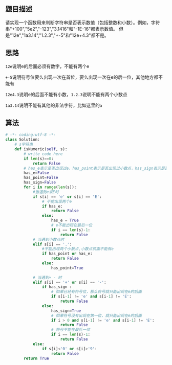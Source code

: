 ##  题目描述

请实现一个函数用来判断字符串是否表示数值（包括整数和小数）。例如，字符串"+100","5e2","-123","3.1416"和"-1E-16"都表示数值。 但是"12e","1a3.14","1.2.3","+-5"和"12e+4.3"都不是。  



## 思路

`12e`说明e的后面必须有数字，不能有两个e

`+-5`说明符号位要么出现一次在首位，要么出现一次在e的后一位，其他地方都不能有

`12e4.3`说明e的后面不能有小数，`1.2.3`说明不能有两个小数点

`1a3.14`说明不能有其他的非法字符，比如这里的`a`



## 算法

```python
# -*- coding:utf-8 -*-
class Solution:
    # s字符串
    def isNumeric(self, s):
        # write code here
        if len(s)==0:
            return False
        # has_e表示是否出现过e，has_point表示是否出现过小数点，has_sign表示是否出现过符号位
        has_e=False
        has_point=False
        has_sign=False
        for i in range(len(s)):
            #当遇到e或E时
            if s[i] == 'e' or s[i] == 'E':
                # 不能出现两个e
                if has_e:
                    return False
                else:
                    has_e = True
                    # e不能出现在最后一位
                    if i == len(s)-1:
                        return False
            # 当遇到小数点时
            elif s[i] == '.':
                #不能出现两个小数点,小数点前面不能有e
                if has_point or has_e:
                    return False
                else:
                    has_point=True
                    
            # 当遇到+ - 时
            elif s[i] == '+' or s[i] == '-':
                if has_sign :
                    # 如果已经有符号位，那么符号就只能出现在e的后面
                    if s[i-1] != 'e' and s[i-1] != 'E':
                        return False
                else:
                    has_sign=True
                    # 如果符号没有出现在第一位，就只能出现在e的后面
                    if i > 0 and s[i-1] != 'e' and s[i-1] != 'E':
                        return False
                    # 符号不能在最后一位
                    if i == len(s)-1:
                        return False
            else:
                if s[i]<'0' or s[i]>'9':
                    return False
        return True
```

